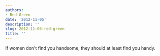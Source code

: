```yaml
---
authors:
- Red Green
date: '2012-11-05'
description: ''
slug: 2012-11-05-red-green
title: ''
---
```

If women don't find you handsome, they should at least find you handy.



